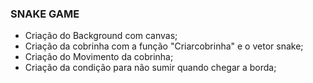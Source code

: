 ### SNAKE GAME

* Criação do Background com canvas;
* Criação da cobrinha com a função "Criarcobrinha" e o vetor snake;
* Criação do Movimento da cobrinha;
* Criação da condição para não sumir quando chegar a borda;